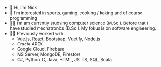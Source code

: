 - 👋 Hi, I’m Nick
- 👀 I’m interested in sports, gaming, cooking / baking and of course programming
- 👨‍🎓 I’m am currently studying computer science (M.Sc.). Before that I have studied mechatronics (B.Sc.). My fokus is on software engineering.
- 👨‍💻 Previously worked with:
  - Vue.js, React, Bootstrap, Vuetify, Node.js 
  - Oracle APEX 
  - Google Cloud, Firebase 
  - MS Server, MongoDB, Firestore 
  - C#, Python, C, Java, HTML, JS, TS, SQL, Scala

<!---
NowakNick/NowakNick is a ✨ special ✨ repository because its `README.md` (this file) appears on your GitHub profile.
You can click the Preview link to take a look at your changes.
--->
